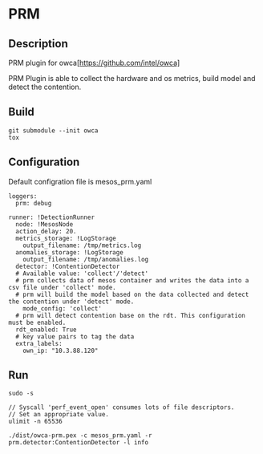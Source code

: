 # PRM

## Description
PRM plugin for owca[https://github.com/intel/owca]

PRM Plugin is able to collect the hardware and os metrics, build model and detect the contention.


## Build

```
git submodule --init owca
tox
```

## Configuration

Default configration file is mesos_prm.yaml

```
loggers:
  prm: debug
  
runner: !DetectionRunner
  node: !MesosNode
  action_delay: 20.
  metrics_storage: !LogStorage
    output_filename: /tmp/metrics.log
  anomalies_storage: !LogStorage
    output_filename: /tmp/anomalies.log
  detector: !ContentionDetector
  # Available value: 'collect'/'detect'
  # prm collects data of mesos container and writes the data into a csv file under 'collect' mode.
  # prm will build the model based on the data collected and detect the contention under 'detect' mode. 
    mode_config: 'collect' 
  # prm will detect contention base on the rdt. This configuration must be enabled.
  rdt_enabled: True
  # key value pairs to tag the data
  extra_labels:
    own_ip: "10.3.88.120"
```


## Run
```
sudo -s

// Syscall 'perf_event_open' consumes lots of file descriptors. 
// Set an appropriate value. 
ulimit -n 65536 

./dist/owca-prm.pex -c mesos_prm.yaml -r prm.detector:ContentionDetector -l info
```

